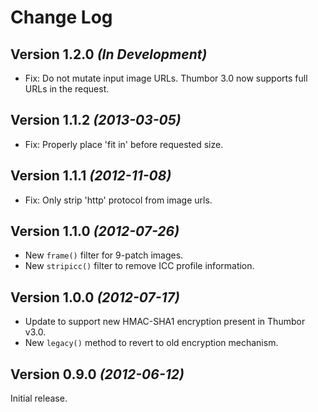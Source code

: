 Change Log
==========

Version 1.2.0 *(In Development)*
--------------------------------

 * Fix: Do not mutate input image URLs. Thumbor 3.0 now supports full URLs in
   the request.


Version 1.1.2 *(2013-03-05)*
----------------------------

 * Fix: Properly place 'fit in' before requested size.


Version 1.1.1 *(2012-11-08)*
----------------------------

 * Fix: Only strip 'http' protocol from image urls.


Version 1.1.0 *(2012-07-26)*
----------------------------

 * New `frame()` filter for 9-patch images.
 * New `stripicc()` filter to remove ICC profile information.


Version 1.0.0 *(2012-07-17)*
----------------------------

 * Update to support new HMAC-SHA1 encryption present in Thumbor v3.0.
 * New `legacy()` method to revert to old encryption mechanism.


Version 0.9.0 *(2012-06-12)*
----------------------------

Initial release.
